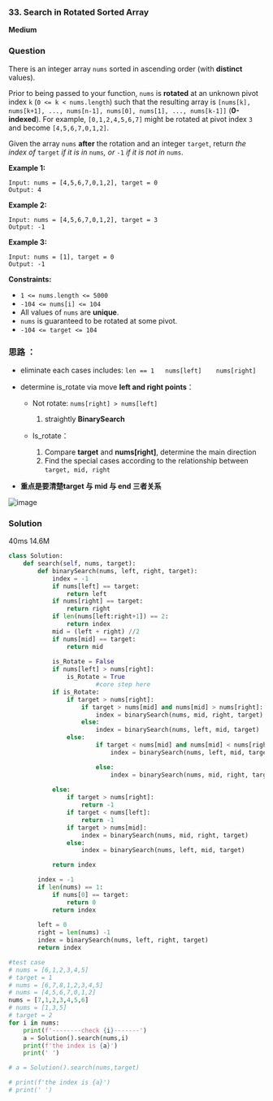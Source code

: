 ### 33. Search in Rotated Sorted Array

**Medium**			

### Question

There is an integer array `nums` sorted in ascending order (with **distinct** values).

Prior to being passed to your function, `nums` is **rotated** at an unknown pivot index `k` (`0 <= k < nums.length`) such that the resulting array is `[nums[k], nums[k+1], ..., nums[n-1], nums[0], nums[1], ..., nums[k-1]]` (**0-indexed**). For example, `[0,1,2,4,5,6,7]` might be rotated at pivot index `3` and become `[4,5,6,7,0,1,2]`.

Given the array `nums` **after** the rotation and an integer `target`, return *the index of* `target` *if it is in* `nums`*, or* `-1` *if it is not in* `nums`.

 

**Example 1:**

```
Input: nums = [4,5,6,7,0,1,2], target = 0
Output: 4
```

**Example 2:**

```
Input: nums = [4,5,6,7,0,1,2], target = 3
Output: -1
```

**Example 3:**

```
Input: nums = [1], target = 0
Output: -1
```

 

**Constraints:**

- `1 <= nums.length <= 5000`
- `-104 <= nums[i] <= 104`
- All values of `nums` are **unique**.
- `nums` is guaranteed to be rotated at some pivot.
- `-104 <= target <= 104`



### 思路 ：

- eliminate each cases includes: `len == 1   nums[left]    nums[right]`

* determine is_rotate via move **left and right points**：

  + Not rotate:	`nums[right] > nums[left]`

    1. straightly **BinarySearch**

  + Is_rotate：    

    1. Compare **target** and **nums[right]**, determine the main direction
    2. Find the special cases according to the  relationship between `target, mid, right`

    

* **重点是要清楚target 与 mid 与 end 三者关系** 
        

![image](https://user-images.githubusercontent.com/37071362/116379516-a89cf300-a845-11eb-887b-388b330c9b95.png)



### Solution

40ms 14.6M

```python
class Solution:    
    def search(self, nums, target):
        def binarySearch(nums, left, right, target):
            index = -1
            if nums[left] == target:
                return left
            if nums[right] == target:
                return right
            if len(nums[left:right+1]) == 2:
                return index
            mid = (left + right) //2
            if nums[mid] == target:
                return mid
            
            is_Rotate = False
            if nums[left] > nums[right]:
                is_Rotate = True
						#core step here
            if is_Rotate:
                if target > nums[right]:
                    if target > nums[mid] and nums[mid] > nums[right]:
                        index = binarySearch(nums, mid, right, target)  
                    else:
                        index = binarySearch(nums, left, mid, target)
                else:
                        if target < nums[mid] and nums[mid] < nums[right]:
                            index = binarySearch(nums, left, mid, target)

                        else:
                            index = binarySearch(nums, mid, right, target)
            
            else:
                if target > nums[right]:
                    return -1
                if target < nums[left]:
                    return -1
                if target > nums[mid]:
                    index = binarySearch(nums, mid, right, target)
                else:
                    index = binarySearch(nums, left, mid, target)

            return index

        index = -1
        if len(nums) == 1:
            if nums[0] == target:
                return 0
            return index
        
        left = 0
        right = len(nums) -1
        index = binarySearch(nums, left, right, target)
        return index

#test case
# nums = [6,1,2,3,4,5]
# target = 1
# nums = [6,7,8,1,2,3,4,5]
# nums = [4,5,6,7,0,1,2]
nums = [7,1,2,3,4,5,6]
# nums = [1,3,5] 
# target = 2
for i in nums:
    print(f'--------check {i}-------')
    a = Solution().search(nums,i)
    print(f'the index is {a}')
    print(' ')

# a = Solution().search(nums,target)

# print(f'the index is {a}')
# print(' ')
```

